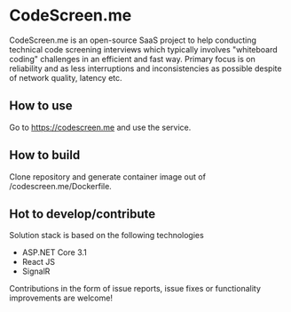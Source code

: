# CodeScreen.me
CodeScreen.me is an open-source SaaS project to help conducting technical code screening interviews which typically involves "whiteboard coding" challenges in an efficient and fast way. Primary focus is on reliability and as less interruptions and inconsistencies as possible despite of network quality, latency etc.

## How to use
Go to https://codescreen.me and use the service.

## How to build
Clone repository and generate container image out of /codescreen.me/Dockerfile.

## Hot to develop/contribute
Solution stack is based on the following technologies
* ASP.NET Core 3.1
* React JS
* SignalR

Contributions in the form of issue reports, issue fixes or functionality improvements are welcome!
